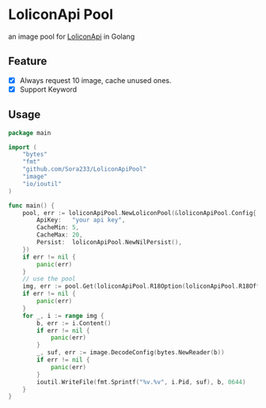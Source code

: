 # LoliconApi Pool

an image pool for [LoliconApi](https://api.lolicon.app) in Golang

## Feature

- [x] Always request 10 image, cache unused ones.
- [x] Support Keyword
 
## Usage
 
```go
package main

import (
	"bytes"
	"fmt"
	"github.com/Sora233/LoliconApiPool"
	"image"
	"io/ioutil"
)

func main() {
	pool, err := loliconApiPool.NewLoliconPool(&loliconApiPool.Config{
		ApiKey:   "your api key",
		CacheMin: 5,
		CacheMax: 20,
		Persist:  loliconApiPool.NewNilPersist(),
	})
	if err != nil {
		panic(err)
	}
	// use the pool
	img, err := pool.Get(loliconApiPool.R18Option(loliconApiPool.R18Off))
	if err != nil {
		panic(err)
	}
	for _, i := range img {
		b, err := i.Content()
		if err != nil {
			panic(err)
		}
		_, suf, err := image.DecodeConfig(bytes.NewReader(b))
		if err != nil {
			panic(err)
		}
		ioutil.WriteFile(fmt.Sprintf("%v.%v", i.Pid, suf), b, 0644)
	}
}
```